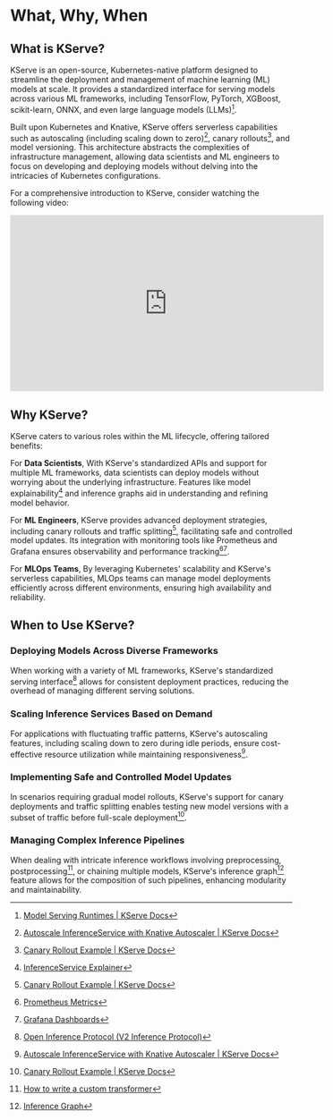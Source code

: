 # What, Why, When

## What is KServe?

KServe is an open-source, Kubernetes-native platform designed to streamline the deployment and management of machine learning (ML) models at scale. It provides a standardized interface for serving models across various ML frameworks, including TensorFlow, PyTorch, XGBoost, scikit-learn, ONNX, and even large language models (LLMs)[^1].

Built upon Kubernetes and Knative, KServe offers serverless capabilities such as autoscaling (including scaling down to zero)[^2], canary rollouts[^3], and model versioning. This architecture abstracts the complexities of infrastructure management, allowing data scientists and ML engineers to focus on developing and deploying models without delving into the intricacies of Kubernetes configurations.

For a comprehensive introduction to KServe, consider watching the following video:

<iframe width="560" height="315" src="https://www.youtube.com/embed/FX6naJLaq2Y" title="Exploring ML Model Serving with KServe" frameborder="0" allow="accelerometer; autoplay; clipboard-write; encrypted-media; gyroscope; picture-in-picture; web-share" referrerpolicy="strict-origin-when-cross-origin" allowfullscreen></iframe>

## Why KServe?

KServe caters to various roles within the ML lifecycle, offering tailored benefits:

For **Data Scientists**, With KServe's standardized APIs and support for multiple ML frameworks, data scientists can deploy models without worrying about the underlying infrastructure. Features like model explainability[^4] and inference graphs aid in understanding and refining model behavior.

For **ML Engineers**, KServe provides advanced deployment strategies, including canary rollouts and traffic splitting[^3], facilitating safe and controlled model updates. Its integration with monitoring tools like Prometheus and Grafana ensures observability and performance tracking[^5][^6].

For **MLOps Teams**, By leveraging Kubernetes' scalability and KServe's serverless capabilities, MLOps teams can manage model deployments efficiently across different environments, ensuring high availability and reliability.

## When to Use KServe?

### Deploying Models Across Diverse Frameworks

When working with a variety of ML frameworks, KServe's standardized serving interface[^7] allows for consistent deployment practices, reducing the overhead of managing different serving solutions.

### Scaling Inference Services Based on Demand

For applications with fluctuating traffic patterns, KServe's autoscaling features, including scaling down to zero during idle periods, ensure cost-effective resource utilization while maintaining responsiveness[^2].

### Implementing Safe and Controlled Model Updates

In scenarios requiring gradual model rollouts, KServe's support for canary deployments and traffic splitting enables testing new model versions with a subset of traffic before full-scale deployment[^3].

### Managing Complex Inference Pipelines

When dealing with intricate inference workflows involving preprocessing, postprocessing[^8], or chaining multiple models, KServe's inference graph[^9] feature allows for the composition of such pipelines, enhancing modularity and maintainability.


[^1]: [Model Serving Runtimes | KServe Docs](https://kserve.github.io/website/latest/modelserving/v1beta1/serving_runtime/)
[^2]: [Autoscale InferenceService with Knative Autoscaler | KServe Docs](https://kserve.github.io/website/latest/modelserving/autoscaling/autoscaling/)
[^3]: [Canary Rollout Example | KServe Docs](https://kserve.github.io/website/latest/modelserving/v1beta1/rollout/canary-example/)
[^4]: [InferenceService Explainer](https://kserve.github.io/website/latest/modelserving/explainer/explainer/)
[^5]: [Prometheus Metrics](https://kserve.github.io/website/latest/modelserving/observability/prometheus_metrics/)
[^6]: [Grafana Dashboards](https://kserve.github.io/website/latest/modelserving/observability/grafana_dashboards/)
[^7]: [Open Inference Protocol (V2 Inference Protocol)](https://kserve.github.io/website/latest/modelserving/data_plane/v2_protocol/)
[^8]: [How to write a custom transformer](https://kserve.github.io/website/latest/modelserving/v1beta1/transformer/torchserve_image_transformer/)
[^9]: [Inference Graph](https://kserve.github.io/website/latest/modelserving/inference_graph/)

[^2]: [KServe GitHub Repository](https://github.com/kserve/kserve)
[^3]: [Exploring ML Model Serving with KServe (YouTube)](https://www.youtube.com/watch?v=FX6naJLaq2Y)
[^4]: [KServe: Highly Scalable Machine Learning Deployment with Kubernetes](https://medium.com/data-science-collective/kserve-highly-scalable-machine-learning-deployment-with-kubernetes-aa7af0b71202)
[^5]: [KServe: Streamlining Machine Learning Model Serving in Kubernetes](https://blog.adyog.com/2025/01/16/kserve-streamlining-machine-learning-model-serving-in-kubernetes/)